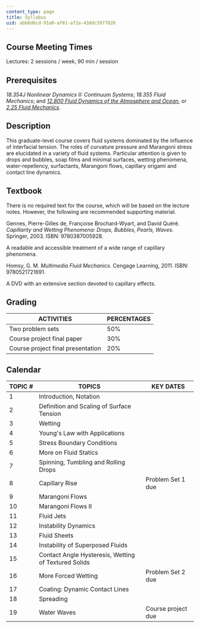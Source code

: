 ```yaml
---
content_type: page
title: Syllabus
uid: abb6d6cd-91a0-af81-af2a-43ddc5977020
---
```


Course Meeting Times
--------------------

Lectures: 2 sessions / week, 90 min / session

Prerequisites
-------------

_18.354J Nonlinear Dynamics II: Continuum Systems_; _18.355 Fluid Mechanics_; and [_12.800 Fluid Dynamics of the Atmosphere and Ocean_](/courses/12-800-fluid-dynamics-of-the-atmosphere-and-ocean-fall-2004), or [_2.25 Fluid Mechanics_](/courses/2-25-advanced-fluid-mechanics-fall-2013).

Description
-----------

This graduate-level course covers fluid systems dominated by the influence of interfacial tension. The roles of curvature pressure and Marangoni stress are elucidated in a variety of fluid systems. Particular attention is given to drops and bubbles, soap films and minimal surfaces, wetting phenomena, water-repellency, surfactants, Marangoni flows, capillary origami and contact line dynamics.

Textbook
--------

There is no required text for the course, which will be based on the lecture notes. However, the following are recommended supporting material.

Gennes, Pierre-Gilles de, Françoise Brochard-Wyart, and David Quéré. _Capillarity and Wetting Phenomena: Drops, Bubbles, Pearls, Waves_. Springer, 2003. ISBN: 9780387005928.

A readable and accessible treatment of a wide range of capillary phenomena.

Homsy, G. M. _Multimedia Fluid Mechanics_. Cengage Learning, 2011. ISBN: 9780521721691.

A DVD with an extensive section devoted to capillary effects.

Grading
-------

| ACTIVITIES | PERCENTAGES |
| --- | --- |
| Two problem sets | 50% |
| Course project final paper | 30% |
| Course project final presentation | 20% 

Calendar
--------

| TOPIC # | TOPICS | KEY DATES |
| --- | --- | --- |
| 1 | Introduction, Notation | &nbsp; |
| 2 | Definition and Scaling of Surface Tension | &nbsp; |
| 3 | Wetting | &nbsp; |
| 4 | Young's Law with Applications | &nbsp; |
| 5 | Stress Boundary Conditions | &nbsp; |
| 6 | More on Fluid Statics | &nbsp; |
| 7 | Spinning, Tumbling and Rolling Drops | &nbsp; |
| 8 | Capillary Rise | Problem Set 1 due |
| 9 | Marangoni Flows | &nbsp; |
| 10 | Marangoni Flows II | &nbsp; |
| 11 | Fluid Jets | &nbsp; |
| 12 | Instability Dynamics | &nbsp; |
| 13 | Fluid Sheets | &nbsp; |
| 14 | Instability of Superposed Fluids | &nbsp; |
| 15 | Contact Angle Hysteresis, Wetting of Textured Solids | &nbsp; |
| 16 | More Forced Wetting | Problem Set 2 due |
| 17 | Coating: Dynamic Contact Lines | &nbsp; |
| 18 | Spreading | &nbsp; |
| 19 | Water Waves | Course project due